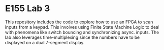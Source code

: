 # E155 Lab 3

This repository includes the code to explore how to use an FPGA to scan inputs from a keypad. This involves using Finite State Machine Logic to deal with phenomena like switch bouncing and synchronizing async. inputs. The lab also leverages time-multiplexing since the numbers have to be displayed on a dual 7-segment display.
